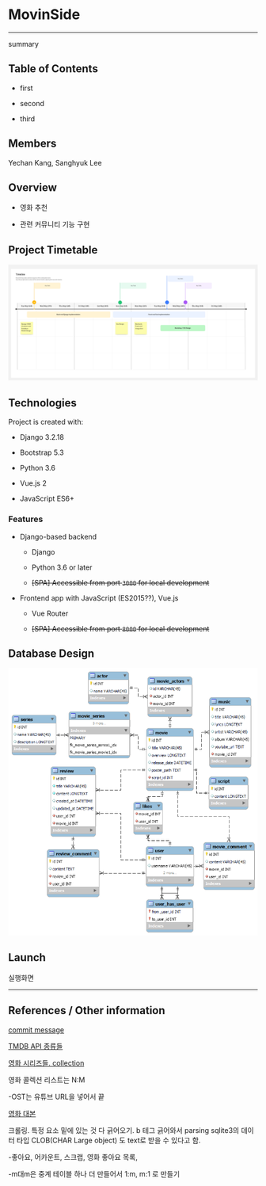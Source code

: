 # MovinSide

---




summary




## Table of Contents

- first

- second

- third




## Members

Yechan Kang, Sanghyuk Lee




## Overview

- 영화 추천

- 관련 커뮤니티 기능 구현
   

## Project Timetable

![Timeline - export.png](README_assets/5bf521bee19c065254c7eeccf45d798d4df47cc4.png)




## Technologies

Project is created with:

- Django 3.2.18

- Bootstrap 5.3

- Python 3.6

- Vue.js 2

- JavaScript ES6+

### 

### Features

- Django-based backend
  
  - Django
  
  - Python 3.6 or later
  
  - ~~[SPA] Accessible from port `3000` for local development~~

- Frontend app with JavaScript (ES2015??), Vue.js
  
  - Vue Router
  
  - ~~[SPA] Accessible from port `8000` for local development~~




## Database Design

![database design.png](README_assets/b8256e76b57c5223608f8e9627046b9393c35365.png)




## Launch

실행화면




---

## References / Other information

[commit message](https://developer.themoviedb.org/reference/person-combined-credits)

[TMDB API 종류들](https://developers.themoviedb.org/3/getting-started/popularity)

[영화 시리즈들. collection](https://www.themoviedb.org/collection/131296-thor-collection)

영화 콜렉션 리스트는 N:M

-OST는 유튜브 URL을 넣어서 끝

[영화 대본](https://www.themoviedb.org/collection/131296-thor-collection)

크롤링. 특정 요소 밑에 있는 것 다 긁어오기.
b 테그 긁어와서 parsing
sqlite3의 데이터 타입 CLOB(CHAR Large object) 도 text로 받을 수 있다고 함.

-좋아요, 어카운트, 스크랩, 영화 좋아요 목록,

-m대m은 중계 테이블 하나 더 만들어서 1:m, m:1 로 만들기

